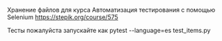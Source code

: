 Хранение файлов для курса Автоматизация тестирования с помощью Selenium https://stepik.org/course/575

Тесты пожалуйста запускайте как pytest --language=es test_items.py
